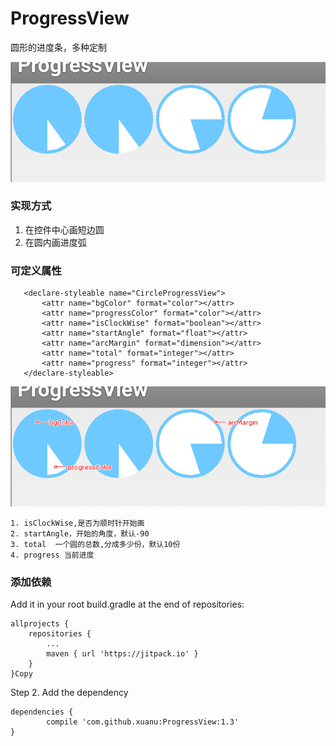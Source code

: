 # ProgressView
圆形的进度条，多种定制

![image](https://github.com/xuanu/ProgressView/raw/master/screenshots/QQ截图20170321112255.png)

### 实现方式
1. 在控件中心画短边圆
2. 在圆内画进度弧

### 可定义属性
 ```
    <declare-styleable name="CircleProgressView">
        <attr name="bgColor" format="color"></attr>
        <attr name="progressColor" format="color"></attr>
        <attr name="isClockWise" format="boolean"></attr>
        <attr name="startAngle" format="float"></attr>
        <attr name="arcMargin" format="dimension"></attr>
        <attr name="total" format="integer"></attr>
        <attr name="progress" format="integer"></attr>
    </declare-styleable>
 ```
 ![image](https://github.com/xuanu/ProgressView/raw/master/screenshots/QQ截图20170321112255_PxCook.png)
 ```
 1. isClockWise,是否为顺时针开始画
 2. startAngle，开始的角度，默认-90
 3. total  一个圆的总数,分成多少份，默认10份
 4. progress 当前进度
 ```


### 添加依赖
 Add it in your root build.gradle at the end of repositories:

 	allprojects {
 		repositories {
 			...
 			maven { url 'https://jitpack.io' }
 		}
 	}Copy
 Step 2. Add the dependency

 	dependencies {
 	        compile 'com.github.xuanu:ProgressView:1.3'
 	}



